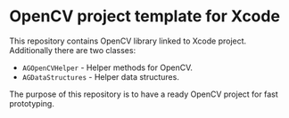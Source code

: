 # OpenCV project template for Xcode

This repository contains OpenCV library linked to Xcode project. Additionally there are two classes:

* `AGOpenCVHelper` - Helper methods for OpenCV.
* `AGDataStructures` - Helper data structures.

The purpose of this repository is to have a ready OpenCV project for fast prototyping.